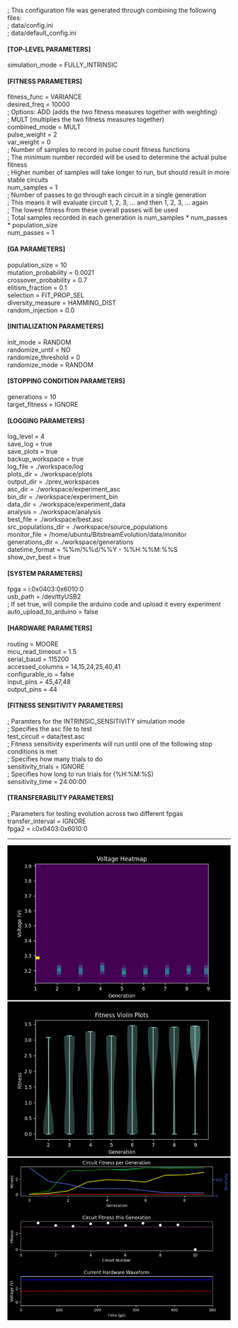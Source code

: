 ; This configuration file was generated through combining the following files:  
; data/config.ini  
; data/default_config.ini  
  
#### [TOP-LEVEL PARAMETERS]  
simulation_mode = FULLY_INTRINSIC  
  
#### [FITNESS PARAMETERS]  
fitness_func = VARIANCE  
desired_freq = 10000  
; Options:  ADD (adds the two fitness measures together with weighting)  
;			MULT (multiplies the two fitness measures together)  
combined_mode = MULT  
pulse_weight = 2  
var_weight = 0  
; Number of samples to record in pulse count fitness functions  
; The minimum number recorded will be used to determine the actual pulse fitness  
; Higher number of samples will take longer to run, but should result in more stable circuits  
num_samples = 1  
; Number of passes to go through each circuit in a single generation  
; This means it will evaluate circuit 1, 2, 3, ... and then 1, 2, 3, ... again  
; The lowest fitness from these overall passes will be used  
; Total samples recorded in each generation is num_samples * num_passes * population_size  
num_passes = 1  
  
#### [GA PARAMETERS]  
population_size = 10  
mutation_probability = 0.0021  
crossover_probability = 0.7  
elitism_fraction = 0.1  
selection = FIT_PROP_SEL  
diversity_measure = HAMMING_DIST  
random_injection = 0.0  
  
#### [INITIALIZATION PARAMETERS]  
init_mode = RANDOM  
randomize_until = NO  
randomize_threshold = 0  
randomize_mode = RANDOM  
  
#### [STOPPING CONDITION PARAMETERS]  
generations = 10  
target_fitness = IGNORE  
  
#### [LOGGING PARAMETERS]  
log_level = 4  
save_log = true  
save_plots = true  
backup_workspace = true  
log_file = ./workspace/log  
plots_dir = ./workspace/plots  
output_dir = ./prev_workspaces  
asc_dir = ./workspace/experiment_asc  
bin_dir = ./workspace/experiment_bin  
data_dir = ./workspace/experiment_data  
analysis = ./workspace/analysis  
best_file = ./workspace/best.asc  
src_populations_dir = ./workspace/source_populations  
monitor_file = /home/ubuntu/BitstreamEvolution/data/monitor  
generations_dir = ./workspace/generations  
datetime_format = %%m/%%d/%%Y - %%H:%%M:%%S  
show_ovr_best = true  
  
#### [SYSTEM PARAMETERS]  
fpga = i:0x0403:0x6010:0  
usb_path = /dev/ttyUSB2  
; If set true, will compile the arduino code and upload it every experiment  
auto_upload_to_arduino = false  
  
#### [HARDWARE PARAMETERS]  
routing = MOORE  
mcu_read_timeout = 1.5  
serial_baud = 115200  
accessed_columns = 14,15,24,25,40,41  
configurable_io = false  
input_pins = 45,47,48  
output_pins = 44  
  
#### [FITNESS SENSITIVITY PARAMETERS]  
; Paramters for the INTRINSIC_SENSITIVITY simulation mode  
; Specifies the asc file to test  
test_circuit = data/test.asc  
; Fitness sensitivity experiments will run until one of the following stop conditions is met  
; Specifies how many trials to do  
sensitivity_trials = IGNORE  
; Specifies how long to run trials for (%H:%M:%S)  
sensitivity_time = 24:00:00  
  
#### [TRANSFERABILITY PARAMETERS]  
; Parameters for testing evolution across two different fpgas  
transfer_interval = IGNORE  
fpga2 = i:0x0403:0x6010:0  
  
-----
![heatmap.png](plots/heatmap.png)
![violin_plots.png](plots/violin_plots.png)
![main.png](plots/main.png)
